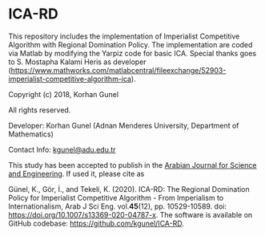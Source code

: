 # ICA-RD
This repository includes the implementation of Imperialist Competitive Algorithm with Regional Domination Policy. The implementation are coded via Matlab by modifying the Yarpiz code for basic ICA. Special thanks goes to S. Mostapha Kalami Heris as developer (https://www.mathworks.com/matlabcentral/fileexchange/52903-imperialist-competitive-algorithm-ica).


Copyright (c) 2018, Korhan Gunel

All rights reserved.

Developer: Korhan Gunel (Adnan Menderes University, Department of Mathematics)

Contact Info: kgunel@adu.edu.tr

This study has been accepted to publish in the <a href="https://www.springer.com/journal/13369/">Arabian Journal for Science and Engineering</a>. If used it, please cite as

Günel, K., Gör, İ., and Tekeli, K. (2020). ICA-RD: The Regional Domination Policy for Imperialist Competitive Algorithm - From Imperialism to Internationalism, Arab J Sci Eng. vol.<b>45</b>(12), pp. 10529-10589. doi: https://doi.org/10.1007/s13369-020-04787-x. The software is available on GitHub codebase: https://github.com/kgunel/ICA-RD.
